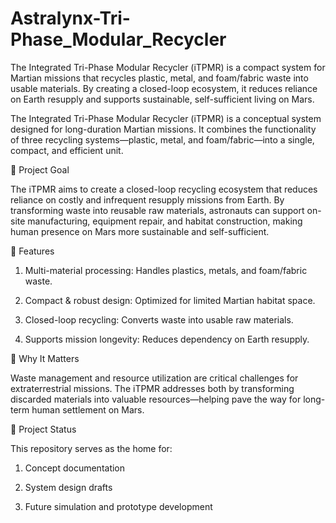# Astralynx-Tri-Phase_Modular_Recycler
The Integrated Tri-Phase Modular Recycler (iTPMR) is a compact system for Martian missions that recycles plastic, metal, and foam/fabric waste into usable materials. By creating a closed-loop ecosystem, it reduces reliance on Earth resupply and supports sustainable, self-sufficient living on Mars.

The Integrated Tri-Phase Modular Recycler (iTPMR) is a conceptual system designed for long-duration Martian missions. It combines the functionality of three recycling systems—plastic, metal, and foam/fabric—into a single, compact, and efficient unit.

🚀 Project Goal

The iTPMR aims to create a closed-loop recycling ecosystem that reduces reliance on costly and infrequent resupply missions from Earth. By transforming waste into reusable raw materials, astronauts can support on-site manufacturing, equipment repair, and habitat construction, making human presence on Mars more sustainable and self-sufficient.

🔧 Features

1. Multi-material processing: Handles plastics, metals, and foam/fabric waste.

2. Compact & robust design: Optimized for limited Martian habitat space.

3. Closed-loop recycling: Converts waste into usable raw materials.

4. Supports mission longevity: Reduces dependency on Earth resupply.

🌌 Why It Matters

Waste management and resource utilization are critical challenges for extraterrestrial missions. The iTPMR addresses both by transforming discarded materials into valuable resources—helping pave the way for long-term human settlement on Mars.

📂 Project Status

This repository serves as the home for:

1. Concept documentation

2. System design drafts

3. Future simulation and prototype development
